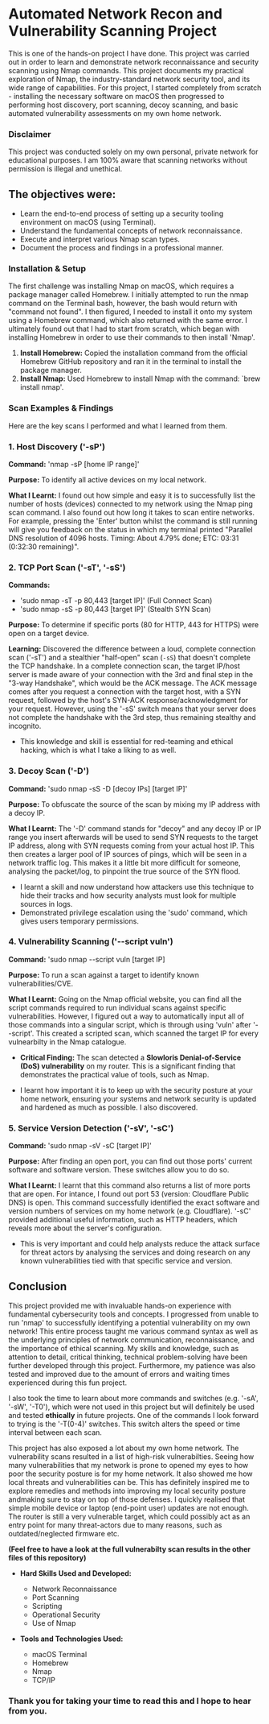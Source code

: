 # Automated Network Recon and Vulnerability Scanning Project

This is one of the hands-on project I have done. This project was carried out in order to learn and demonstrate network reconnaissance and security scanning using Nmap commands. This project documents my practical exploration of Nmap, the industry-standard network security tool, and its wide range of capabilities. For this project, I started completely from scratch - installing the necessary software on macOS then  progressed to performing host discovery, port scanning, decoy scanning, and basic automated vulnerability assessments on my own home network.

### Disclaimer

This project was conducted solely on my own personal, private network for educational purposes. I am 100% aware that scanning networks without permission is illegal and unethical.

## The objectives were:

- Learn the end-to-end process of setting up a security tooling environment on macOS (using Terminal).
- Understand the fundamental concepts of network reconnaissance.
- Execute and interpret various Nmap scan types.
- Document the process and findings in a professional manner.

### Installation & Setup

The first challenge was installing Nmap on macOS, which requires a package manager called Homebrew. I initially attempted to run the nmap command on the Terminal bash, however, the bash would return with "command not found". I then figured, I needed to install it onto my system using a Homebrew command, which also returned with the same error. I ultimately found out that I had to start from scratch, which began with installing Homebrew in order to use their commands to then install 'Nmap'.

1.  **Install Homebrew:** Copied the installation command from the official Homebrew GitHub repository and ran it in the terminal to install the package manager.
2.  **Install Nmap:** Used Homebrew to install Nmap with the command: `brew install nmap'.

### Scan Examples & Findings

Here are the key scans I performed and what I learned from them.

### 1. Host Discovery ('-sP')
**Command:** 'nmap -sP [home IP range]'

**Purpose:** To identify all active devices on my local network.

**What I Learnt:** I found out how simple and easy it is to successfully list the number of hosts (devices) connected to my network using the Nmap ping scan command. I also found out how long it takes to scan entire networks. For example, pressing the 'Enter' button whilst the command is still running will give you feedback on the status in which my terminal printed "Parallel DNS resolution of 4096 hosts. Timing: About 4.79% done; ETC: 03:31 (0:32:30 remaining)".

### 2. TCP Port Scan ('-sT', '-sS')
**Commands:**
- 'sudo nmap -sT -p 80,443 [target IP]' (Full Connect Scan)
- 'sudo nmap -sS -p 80,443 [target IP]'  (Stealth SYN Scan)

**Purpose:** To determine if specific ports (80 for HTTP, 443 for HTTPS) were open on a target device.

**Learning:** Discovered the difference between a loud, complete connection scan ('-sT') and a stealthier "half-open" scan (`-sS`) that doesn't complete the TCP handshake. In a complete connection scan, the target IP/host server is made aware of your connection with the 3rd and final step in the "3-way Handshake", which would be the ACK message. The ACK message comes after you request a connection with the target host, with a SYN request, followed by the host's SYN-ACK response/acknowledgment for your request. However, using the '-sS' switch means that your server does not complete the handshake with the 3rd step, thus remaining stealthy and incognito. 

- This knowledge and skill is essential for red-teaming and ethical hacking, which is what I take a liking to as well.

### 3. Decoy Scan ('-D')
**Command:** 'sudo nmap -sS -D [decoy IPs] [target IP]'

**Purpose:** To obfuscate the source of the scan by mixing my IP address with a decoy IP.

**What I Learnt:** The '-D' command stands for "decoy" and any decoy IP or IP range you insert afterwards will be used to send SYN requests to the target IP address, along with SYN requests coming from your actual host IP. This then creates a larger pool of IP sources of pings, which will be seen in a network traffic log. This makes it a little bit more difficult for someone, analysing the packet/log, to pinpoint the true source of the SYN flood.      

- I learnt a skill and now understand how attackers use this technique to hide their tracks and how security analysts must look for multiple sources in logs.
- Demonstrated privilege escalation using the 'sudo' command, which gives users temporary permissions.

### 4. Vulnerability Scanning ('--script vuln')
**Command:** 'sudo nmap --script vuln [target IP]

**Purpose:** To run a scan against a target to identify known vulnerabilities/CVE.

**What I Learnt:** Going on the Nmap official website, you can find all the script commands required to run individual scans against specific vulnerabilities. However, I figured out a way to automatically input all of those commands into a singular script, which is through using 'vuln' after '--script'. This created a scripted scan, which scanned the target IP for every vulnearbilty in the Nmap catalogue. 

- **Critical Finding:** The scan detected a **Slowloris Denial-of-Service (DoS) vulnerability** on my router. This is a significant finding that demonstrates the practical value of tools, such as Nmap.

- I learnt how important it is to keep up with the security posture at your home network, ensuring your systems and network security is updated and hardened as much as possible. I also discovered.

### 5. Service Version Detection ('-sV', '-sC')
**Command:** 'sudo nmap -sV -sC [target IP]'

**Purpose:** After finding an open port, you can find out those ports' current software and software version. These switches allow you to do so.

**What I Learnt:** I learnt that this command also returns a list of more ports that are open. For intance, I found out port 53 (version: Cloudflare Public DNS) is open. This command successfully identified the exact software and version numbers of services on my home network (e.g. Cloudflare). '-sC' provided additional useful information, such as HTTP headers, which reveals more about the server's configuration. 

- This is very important and could help analysts reduce the attack surface for threat actors by analysing the services and doing research on any known vulnerabilities tied with that specific service and version. 

## Conclusion

This project provided me with invaluable hands-on experience with fundamental cybersecurity tools and concepts. I progressed from unable to run 'nmap' to successfully identifying a potential vulnerability on my own network! This entire process taught me various command syntax as well as the underlying principles of network communication, reconnaissance, and the importance of ethical scanning. My skills and knowledge, such as attention to detail, critical thinking, technical problem-solving have been further developed through this project. Furthermore, my patience was also tested and improved due to the amount of errors and waiting times experienced during this fun project.

I also took the time to learn about more commands and switches (e.g. '-sA', '-sW', '-T0'), which were not used in this project but will definitely be used and tested **ethically** in future projects. One of the commands I look forward to trying is the '-T(0-4)' switches. This switch alters the speed or time interval between each scan. 

This project has also exposed a lot about my own home network. The vulnerability scans resulted in a list of high-risk vulnerabilties. Seeing how many vulnerabilities that my network is prone to opened my eyes to how poor the security posture is for my home network. It also showed me how local threats and vulnerabilities can be. This has definitely inspired me to explore remedies and methods into improving my local security posture andmaking sure to stay on top of those defenses. I quickly realised that simple mobile device or laptop (end-point user) updates are not enough. The router is still a very vulnerable target, which could possibly act as an entry point for many threat-actors due to many reasons, such as outdated/neglected firmware etc.

**(Feel free to have a look at the full vulnerabilty scan results in the other files of this repository)**

- **Hard Skills Used and Developed:**
  - Network Reconnaissance
  - Port Scanning
  - Scripting
  - Operational Security
  - Use of Nmap 
  

- **Tools and Technologies Used:**

  - macOS Terminal
  - Homebrew
  - Nmap
  - TCP/IP

### Thank you for taking your time to read this and I hope to hear from you.
